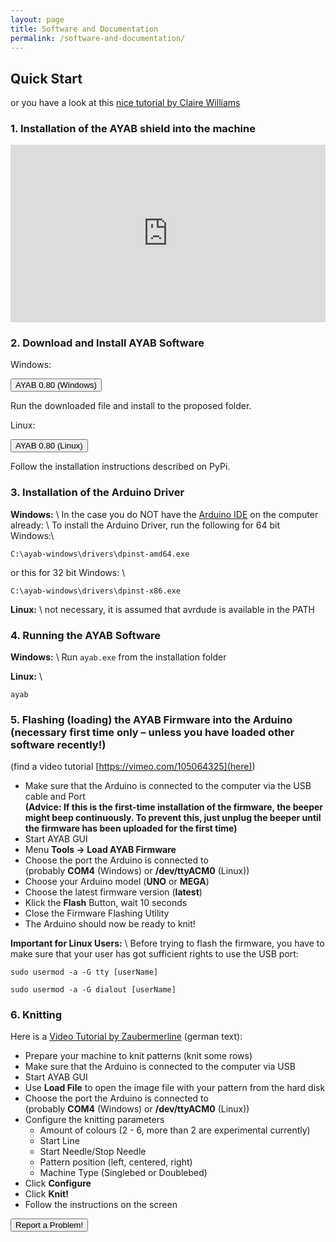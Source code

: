```yaml
---
layout: page
title: Software and Documentation
permalink: /software-and-documentation/
---
```


## Quick Start

or you have a look at this [nice tutorial by Claire Williams](http://xxxclairewilliamsxxx.wordpress.com/hack-ta-machine-a-tricoter/hack-your-knitting-machine-tutorial/)

### 1. Installation of the AYAB shield into the machine

<div class="flex-video widescreen" style="margin: 0 auto;text-align:center;">
<style>.embed-container { position: relative; padding-bottom: 56.25%; height: 0; overflow: hidden; max-width: 100%; height: auto; } .embed-container iframe, .embed-container object, .embed-container embed { position: absolute; top: 0; left: 0; width: 100%; height: 100%; }</style>
<div class='embed-container'><iframe src='http://player.vimeo.com/video/99870358' frameborder='0' webkitAllowFullScreen mozallowfullscreen allowFullScreen></iframe></div>
</div>


### 2. Download and Install AYAB Software
Windows:
<p><a href="http://ayab-knitting.com/res/ayab-0.80-windows.exe" target="_blank"><button type="button" class="btn btn-lg btn-primary">AYAB 0.80 (Windows)</button></a></p>

Run the downloaded file and install to the proposed folder.

Linux:

<p><a href="https://pypi.python.org/pypi/ayab/0.80" target="_blank"><button type="button" class="btn btn-lg btn-primary">AYAB 0.80 (Linux)</button></a></p>

Follow the installation instructions described on PyPi.

### 3. Installation of the Arduino Driver
**Windows:** \\
In the case you do NOT have the [Arduino IDE](http://www.arduino.cc) on the computer already: \\
To install the Arduino Driver, run the following for 64 bit Windows:\\
```
C:\ayab-windows\drivers\dpinst-amd64.exe
```

or this for 32 bit Windows: \\
```
C:\ayab-windows\drivers\dpinst-x86.exe
```

**Linux:** \\
not necessary, it is assumed that avrdude is available in the PATH

### 4. Running the AYAB Software
**Windows:** \\
Run `ayab.exe` from the installation folder

**Linux:** \\
```
ayab
```

### 5. Flashing (loading) the AYAB Firmware into the Arduino (necessary first time only – unless you have loaded other software recently!)

(find a video tutorial [https://vimeo.com/105064325](here))

* Make sure that the Arduino is connected to the computer via the USB cable and Port <br>
**(Advice: If this is the first-time installation of the firmware, the beeper might beep continuously. To prevent this, just unplug the beeper until the firmware has been uploaded for the first time)**
* Start AYAB GUI
* Menu **Tools -> Load AYAB Firmware**
* Choose the port the Arduino is connected to <br> 
  (probably **COM4** (Windows) or **/dev/ttyACM0** (Linux))
* Choose your Arduino model (**UNO** or **MEGA**)
* Choose the latest firmware version (**latest**)
* Klick the **Flash** Button, wait 10 seconds
* Close the Firmware Flashing Utility
* The Arduino should now be ready to knit!

**Important for Linux Users:** \\
Before trying to flash the firmware, you have to make sure that your user has got sufficient rights to use the USB port:
```
sudo usermod -a -G tty [userName]
```

```
sudo usermod -a -G dialout [userName]
```


### 6. Knitting

Here is a [Video Tutorial by Zaubermerline](https://youtu.be/TTIm8ezC0HY) (german text):

* Prepare your machine to knit patterns (knit some rows)
* Make sure that the Arduino is connected to the computer via USB
* Start AYAB GUI
* Use **Load File** to open the image file with your pattern from the hard disk
* Choose the port the Arduino is connected to <br>
  (probably **COM4** (Windows) or **/dev/ttyACM0** (Linux))
* Configure the knitting parameters
  * Amount of colours (2 - 6, more than 2 are experimental currently)
  * Start Line
  * Start Needle/Stop Needle
  * Pattern position (left, centered, right)
  * Machine Type (Singlebed or Doublebed)
* Click **Configure**
* Click **Knit!**
* Follow the instructions on the screen

  
<p><a href="http://issues.ayab-knitting.com"><button type="button" class="btn btn-lg btn-primary">Report a Problem!</button></a></p>
